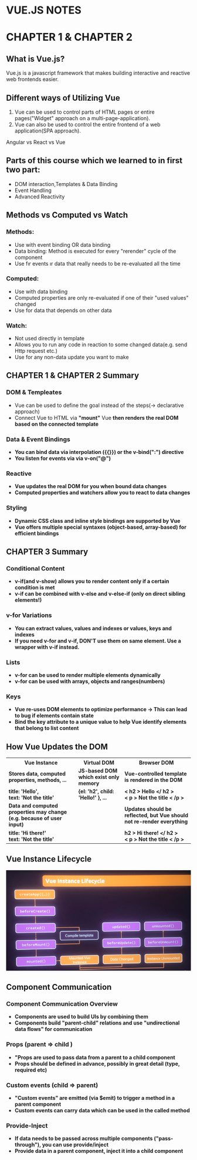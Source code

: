 
# VUE.JS NOTES
<h1>CHAPTER 1 & CHAPTER 2</h1>
<h2>What is Vue.js?</h2>
<p>Vue.js is a javascript framework that makes building interactive and reactive web frontends easier.</p>
<h2>Different ways of Utilizing Vue</h2>
<ol>
    <li>Vue can be used to control parts of HTML pages or entire pages("Widget" approach on a multi-page-application).</li>
    <li>Vue can also be used to control the entire frontend of a web application(SPA approach).</li>
</ol>
<link ref="https://academind.com/tutorials/angular-vs-react-vs-vue-my-thoughts">Angular vs React vs Vue</link><br>
<h2>Parts of this course which we learned to in first two part:</h2>
<ul>
    <li>DOM interaction,Templates & Data Binding</li>
    <li>Event Handling</li>
    <li>Advanced Reactivity</li>
</ul>
<h2>Methods vs Computed vs Watch</h2>
<h3>Methods:</h3>
<ul>
    <li>Use with event binding OR data binding</li>
    <li>Data binding: Method is executed for every "rerender" cycle of the component</li>
    <li>Use fır events ır data that really needs to be re-evaluated all the time</li>
</ul>
<h3>Computed:</h3>
<ul>
    <li>Use with data binding</li>
    <li>Computed properties are only re-evaluated if one of their "used values" changed</li>
    <li>Use for data that depends on other data</li>
</ul>
<h3>Watch:</h3>
<ul>
    <li>Not used directly in template</li>
    <li>Allows you to run any code in reaction to some changed data(e.g. send Http request etc.)</li>
    <li>Use for any non-data update you want to make</li>
</ul>
<h2>CHAPTER 1 & CHAPTER 2 Summary</h2>
<h3>DOM & Templeates</h3>
<ul>
    <li>Vue can be used to define the goal instead of the steps(-> declarative approach)</li>
    <li>Connect Vue to HTML via <strong>"mount"</strong> Vue <strong> then renders the real DOM based on the connected template</li>
</ul>
<h3>Data & Event Bindings</h3>
<ul>
    <li>You can bind data via interpolation ({{}}) or the <strong>v-bind(":")</strong> directive</li>
    <li>You listen for events via <strong> via v-on("@")</strong></li>
</ul>
<h3>Reactive</h3>
<ul>
    <li>Vue updates the real DOM for you when bound data changes</li>
    <li><strong>Computed properties</strong> and <strong>watchers</strong> allow you to react to data changes</li>
</ul>
<h3>Styling</h3>
<ul>
    <li>Dynamic CSS class and inline style bindings are supported by Vue</li>
    <li>Vue offers multiple <strong>special syntaxes</strong> (object-based, array-based) for efficient bindings</li>
</ul>
<h2>CHAPTER 3 Summary</h2>
<h3>Conditional Content</h3>
<ul>
    <li><strong>v-if</strong>(and <strong>v-show</strong>) allows you to render content <strong>only if a certain condition is met</strong></li>
    <li>v-if can be combined with <strong>v-else</strong> and <strong>v-else-if</strong> (only on direct sibling elements!)</li>
</ul>
<h3>v-for Variations</h3>
<ul>
    <li>You can extract <strong>values</strong>, values and indexes or values, <strong>keys</strong> and indexes</li>
    <li>If you need v-for and v-if, <strong>DON'T use them on same element</strong>. Use a wrapper with v-if instead.</li>
</ul>
<h3>Lists</h3>
<ul>
    <li>v-for can be used to render multiple elements dynamically</li>
    <li>v-for can be used with arrays, objects and ranges(numbers)</li>
</ul>
<h3>Keys</h3>
<ul>
    <li>Vue <strong>re-uses DOM elements to optimize performance <strong>-></strong> This can lead to bug if elements contain state</strong></li>
    <li>Bind the <strong>key</strong> attribute to a unique value to help Vue identify elements that belong to list content</li>
</ul>
<h2>How Vue Updates the DOM</h2>
<table>
    <tr>
        <th>Vue Instance</th>
        <th>Virtual DOM</th>
        <th>Browser DOM</th>
    </tr>
    <tr>
        <td>Stores data, computed properties, methods, ...</td>
        <td>JS-based DOM which exist only memory</td>
        <td>Vue-controlled template is rendered in the DOM</td>
    </tr>
    <tr>
        <td>title: 'Hello',<br>
            text: 'Not the title'
        </td>
        <td> {el: 'h2', child: 'Hello!' }, ...</td>
        <td>&#60; h2 &#62; Hello &#60;/ h2 &#62;<br>
            &#60; p &#62; Not the title &#60; /p &#62;
        </td>
    </tr>
    <tr>
        <td>Data and computed properties may change (e.g. because of user input)</td>
        <td></td>
        <td>Updates should be reflected, but Vue should <strong>not</strong> re-render everything</td>
    </tr>
    <tr>
        <td>
            <strong>title: 'Hi there!'</strong><br>
            text: 'Not the title'
        </td>
        <td></td>
        <td>
            <strong>h2 &#62; Hi there! &#60;/ h2 &#62;<br></strong>
            &#60; p &#62; Not the title &#60; /p &#62;
        </td>
    </tr>
</table>
<h2>Vue Instance Lifecycle</h2>
<img src="https://github.com/araskandemir00/vue-works/blob/develop/vue-lifecycle.PNG?raw=true" alt="vue-lifecycle" />

<h2>Component Communication</h2>
<h3>Component Communication Overview</h3>
<ul>
    <li>Components are used to build UIs by combining them</li>
    <li>Components build <strong>"parent-child"</strong> relations and use "<strong>undirectional</strong> data flows" for communication</li>
</ul>
<h3>Props (parent => child )</h3>
<ul>
    <li><strong>"Props</strong> are used to <strong>pass data from a parent to a child</strong> component</li>
    <li>Props should be <strong>defined in advance,</strong> possibly in great detail (type, required etc)</li>
</ul>
<h3>Custom events (child => parent)</h3>
<ul>
    <li><strong>"Custom events"</strong> are <strong>emitted</strong> (via <strong>$emit</strong>) to trigger a method in a parent component</li>
    <li>Custom events can <strong>carry data</strong> which can be used in the called method</li>
</ul>
<h3>Provide-Inject</h3>
<ul>
    <li>If data needs to be passed <strong>across multiple components</strong> ("pass-through"), you can use <strong>provide/inject</strong></li>
    <li><strong>Provide data in a parent</strong> component, <strong>inject it into a child</strong> component</li>
</ul>